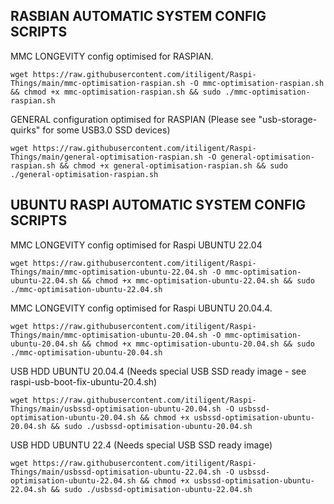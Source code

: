 ## RASBIAN AUTOMATIC SYSTEM CONFIG SCRIPTS

MMC LONGEVITY config optimised for RASPIAN. 
 
    wget https://raw.githubusercontent.com/itiligent/Raspi-Things/main/mmc-optimisation-raspian.sh -O mmc-optimisation-raspian.sh && chmod +x mmc-optimisation-raspian.sh && sudo ./mmc-optimisation-raspian.sh


GENERAL configuration optimised for RASPIAN (Please see "usb-storage-quirks" for some USB3.0 SSD devices)

    wget https://raw.githubusercontent.com/itiligent/Raspi-Things/main/general-optimisation-raspian.sh -O general-optimisation-raspian.sh && chmod +x general-optimisation-raspian.sh && sudo ./general-optimisation-raspian.sh


## UBUNTU RASPI AUTOMATIC SYSTEM CONFIG SCRIPTS

MMC LONGEVITY config optimised for Raspi UBUNTU 22.04 

    wget https://raw.githubusercontent.com/itiligent/Raspi-Things/main/mmc-optimisation-ubuntu-22.04.sh -O mmc-optimisation-ubuntu-22.04.sh && chmod +x mmc-optimisation-ubuntu-22.04.sh && sudo ./mmc-optimisation-ubuntu-22.04.sh  

MMC LONGEVITY config optimised for Raspi UBUNTU 20.04.4. 

    wget https://raw.githubusercontent.com/itiligent/Raspi-Things/main/mmc-optimisation-ubuntu-20.04.sh -O mmc-optimisation-ubuntu-20.04.sh && chmod +x mmc-optimisation-ubuntu-20.04.sh && sudo ./mmc-optimisation-ubuntu-20.04.sh    
    
USB HDD UBUNTU 20.04.4 (Needs special USB SSD ready image - see raspi-usb-boot-fix-ubuntu-20.4.sh)

    wget https://raw.githubusercontent.com/itiligent/Raspi-Things/main/usbssd-optimisation-ubuntu-20.04.sh -O usbssd-optimisation-ubuntu-20.04.sh && chmod +x usbssd-optimisation-ubuntu-20.04.sh && sudo ./usbssd-optimisation-ubuntu-20.04.sh

USB HDD UBUNTU 22.4 (Needs special USB SSD ready image)

    wget https://raw.githubusercontent.com/itiligent/Raspi-Things/main/usbssd-optimisation-ubuntu-22.04.sh -O usbssd-optimisation-ubuntu-22.04.sh && chmod +x usbssd-optimisation-ubuntu-22.04.sh && sudo ./usbssd-optimisation-ubuntu-22.04.sh


